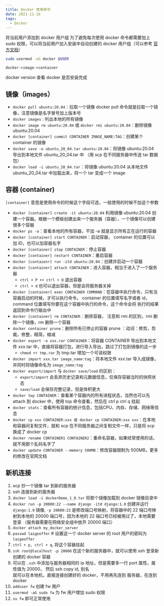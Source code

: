 ```yaml
---
title: Docker 常用命令
date: 2021-11-16
tags:
  - Docker
---
```


将当前用户添加到 docker 用户组
为了避免每次使用 docker 命令都需要加上 sudo 权限，可以将当前用户加入安装中自动创建的 docker 用户组（可以参考 [官方文档](https://docs.docker.com/engine/install/linux-postinstall/)）

``` sh
sudo usermod -aG docker $USER
```

`docker->image->container`

docker version 查看 docker 是否安装完成

## 镜像（images）

- `docker pull ubuntu:20.04`：拉取一个镜像 docker pull 命令就是拉取一个镜像，注意镜像是名字冒号加上版本号
- `docker images` : 列出本地的所有镜像
- `docker image rm ubuntu:20.04` 或 `docker rmi ubuntu:20.04`：删除镜像 ubuntu:20.04
- `docker [container] commit CONTAINER IMAGE_NAME:TAG`：创建某个 container  的镜像
- `docker save -o ubuntu_20_04.tar ubuntu:20.04`：将镜像 ubuntu:20.04 导出到本地文件 ubuntu_20_04.tar 中 （用 scp 在不同服务器中传送 tar 数据包）
- `docker load -i ubuntu_20_04.tar`：将镜像 ubuntu:20.04 从本地文件 ubuntu_20_04.tar 中加载出来，将一个 tar 变成一个 image

## 容器 (container)

`[container]` 意思是使用命令的时候这个字段可选，一般使用的时候不加这个参数

- `docker [container] create -it ubuntu:20.04` 利用镜像 ubuntu:20.04 创建一个容器。根据一个模板创建出来一个服务器（容器），一个镜像可以创建很多个容器
- `docker ps -a`：查看本地的所有容器，不加 -a 就是显示所有正在运行的容器
- `docker [container] start CONTAINER`：启动容器， container 的位置可以加 ID，也可以加容器名字
- `docker [container] stop CONTAINER`：停止容器
- `docker [container] restart CONTAINER`：重启容器
- `docker [contaienr] run -itd ubuntu:20.04`：创建并启动一个容器
- `docker [container] attach CONTAINER`：进入容器，相当于进入了一个服务器
  - `ctrl + P ++ ctrl + Q` 退出容器
  - `ctrl + d` 也可以退出容器，但是会将服务器关掉
- `docker [container] exec CONTAINER COMMAND`：在容器中执行命令，只有当容器启动的时候，才可以执行命令， container 的位置填写名字或者 id，command 位置填写你要在这个容器中执行的命令，这个命令会将 执行的结果返回到命令行输出中
- `docker [container] rm CONTAINER`：删除容器， 注意和 rmi 的区别，rmi 删除一个镜像，rm 删除一个容器
- `docker container prune`：删除所有已停止的容器 prune ：动词：修剪，剪裁，修整，精简，缩减
- `docker export -o xxx.rar CONTAINER`：将容器 CONTAINER 导出到本地文件 xxx.tar 中，直接将容器打包，进行导入导出，跳过了打包到镜像的这一步
  - `chmod +r tmp.rar` 为 tmp.tar 增加一个可读权限
- `docker import xxx.tar image_name:tag`：将本地文件 xxx.tar 导入成镜像，并同时将镜像命名为 `image_name:tag`
- `docker export/import` 与 `docker save/load` 的区别：
  - `export/import` 会丢弃历史记录和元数据信息，仅保存容器当时的快照状态
  - `save/load` 会保存完整记录，但是体积更大
- `docker top CONTAINER`：查看某个容器内的所有进程状态，当然也可以先 attach 到 docker 中，使用 top 命令查看，然后在 ctrl p ctrl q 挂起
- `docker stats`：查看所有容器的统计信息，包括CPU、内存、存储、网络等信息
- `docker cp xxx CONTAINER:xxx 或 docker cp CONTAINER:xxx xxx`：在本地和容器间复制文件，就和 scp 在不同服务器之间复制文件一样，只是将 scp 换成了 docker cp
- `docker rename CONTAINER1 CONTAINER2`：重命名容器，如果经常使用的话，就不用那个乱码名字了
- `docker update CONTAINER --memory 500MB`：修改容器限制为 500MB，更多的修改在官网文档

## 新机连接

1. scp 抄一个镜像 tar 到新的服务器
2. ssh 连接到新的服务器
3. `docker load -i dockerDemo_1_0.tar` 将那个镜像加载到 docker 镜像目录中
4. `docker run -p 20000:22 --name django -itd django:1.0`  创建并运行 `django:1.0` 镜像, `-p 20000:22` 是修改端口号映射，将容器中的 22 端口号映射到本地的 20000 端口号，因为本地的 22 端口号已经被用过了，本地需要登录 （服务器需要在网络安全组中放开 20000 端口）
5. `docker attach my_docker_server`
6. `passwd laigeoffer` # 设置这一个 docker server 的 root 用户的密码为 `laigeoffer`
7. `ctrl + p, ctrl + q`, 将这个容器挂起
8. `ssh root@localhost -p 20000` 在这个新的服务器中，就可以使用 ssh 登录新创建的 docker 容器
9. 可以在 `.ssh` 中添加与服务器相同的 ip 地址，但是需要多一行 port 属性，属性值为 20000， 然后 ssh copy id, 别名  
   就可以在本地机，直接连接创建好的 docker，不用再先连到 服务器，在连到 docker
10. `adduser fw` 创建 fw 用户
11. `usermod -aG sudo fw` 为 fw 用户增加 sudo 权限
12. `su fw` 即可正常使用
